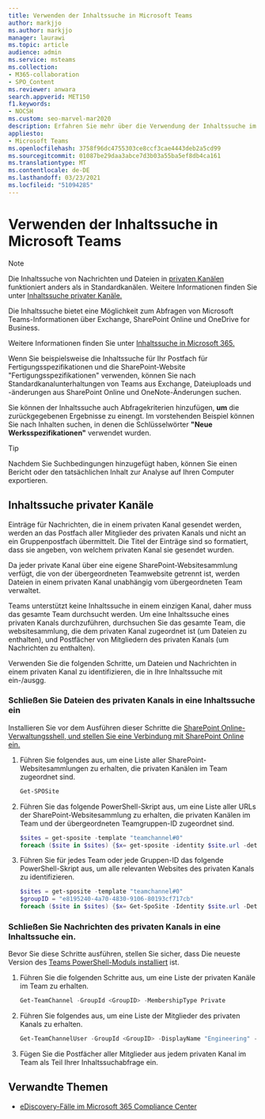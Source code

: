 ```yaml
---
title: Verwenden der Inhaltssuche in Microsoft Teams
author: markjjo
ms.author: markjjo
manager: laurawi
ms.topic: article
audience: admin
ms.service: msteams
ms.collection:
- M365-collaboration
- SPO_Content
ms.reviewer: anwara
search.appverid: MET150
f1.keywords:
- NOCSH
ms.custom: seo-marvel-mar2020
description: Erfahren Sie mehr über die Verwendung der Inhaltssuche im Microsoft 365 Compliance Center, um nach Microsoft Teams-Inhalten zu suchen, die in Exchange Online, SharePoint Online, OneDrive for Business und OneNote gespeichert sind.
appliesto:
- Microsoft Teams
ms.openlocfilehash: 3758f96dc4755303ce8ccf3cae4443deb2a5cd99
ms.sourcegitcommit: 01087be29daa3abce7d3b03a55ba5ef8db4ca161
ms.translationtype: MT
ms.contentlocale: de-DE
ms.lasthandoff: 03/23/2021
ms.locfileid: "51094285"
---
```

<a name="use-content-search-in-microsoft-teams"></a>Verwenden der Inhaltssuche in Microsoft Teams
=====================================

> [!NOTE]
> Die Inhaltssuche von Nachrichten und Dateien in [privaten Kanälen](private-channels.md) funktioniert anders als in Standardkanälen. Weitere Informationen finden Sie unter [Inhaltssuche privater Kanäle.](#content-search-of-private-channels)

Die Inhaltssuche bietet eine Möglichkeit zum Abfragen von Microsoft Teams-Informationen über Exchange, SharePoint Online und OneDrive for Business.

Weitere Informationen finden Sie unter [Inhaltssuche in Microsoft 365.](/microsoft-365/compliance/content-search)

Wenn Sie  beispielsweise die Inhaltssuche für Ihr Postfach für Fertigungsspezifikationen und die SharePoint-Website "Fertigungsspezifikationen" verwenden, können Sie nach Standardkanalunterhaltungen von Teams aus Exchange, Dateiuploads und -änderungen aus SharePoint Online und OneNote-Änderungen suchen.

Sie können der Inhaltssuche auch Abfragekriterien hinzufügen, **um** die zurückgegebenen Ergebnisse zu einengt. Im vorstehenden Beispiel können Sie nach Inhalten suchen, in denen die Schlüsselwörter **"Neue Werksspezifikationen"** verwendet wurden.

> [!TIP]
> Nachdem Sie Suchbedingungen hinzugefügt haben, können Sie einen Bericht oder den tatsächlichen Inhalt zur Analyse auf Ihren Computer exportieren.

## <a name="content-search-of-private-channels"></a>Inhaltssuche privater Kanäle

Einträge für Nachrichten, die in einem privaten Kanal gesendet werden, werden an das Postfach aller Mitglieder des privaten Kanals und nicht an ein Gruppenpostfach übermittelt. Die Titel der Einträge sind so formatiert, dass sie angeben, von welchem privaten Kanal sie gesendet wurden.

Da jeder private Kanal über eine eigene SharePoint-Websitesammlung verfügt, die von der übergeordneten Teamwebsite getrennt ist, werden Dateien in einem privaten Kanal unabhängig vom übergeordneten Team verwaltet.

Teams unterstützt keine Inhaltssuche in einem einzigen Kanal, daher muss das gesamte Team durchsucht werden. Um eine Inhaltssuche eines privaten Kanals durchzuführen, durchsuchen Sie das gesamte Team, die websitesammlung, die dem privaten Kanal zugeordnet ist (um Dateien zu enthalten), und Postfächer von Mitgliedern des privaten Kanals (um Nachrichten zu enthalten).

Verwenden Sie die folgenden Schritte, um Dateien und Nachrichten in einem privaten Kanal zu identifizieren, die in Ihre Inhaltssuche mit ein-/ausgg.

### <a name="include-private-channel-files-in-a-content-search"></a>Schließen Sie Dateien des privaten Kanals in eine Inhaltssuche ein

Installieren Sie vor dem Ausführen dieser Schritte die [SharePoint Online-Verwaltungsshell, und stellen Sie eine Verbindung mit SharePoint Online ein.](/powershell/sharepoint/sharepoint-online/connect-sharepoint-online?view=sharepoint-ps)

1. Führen Sie folgendes aus, um eine Liste aller SharePoint-Websitesammlungen zu erhalten, die privaten Kanälen im Team zugeordnet sind.

    ```PowerShell
    Get-SPOSite
    ```
2. Führen Sie das folgende PowerShell-Skript aus, um eine Liste aller URLs der SharePoint-Websitesammlung zu erhalten, die privaten Kanälen im Team und der übergeordneten Teamgruppen-ID zugeordnet sind.

    ```PowerShell
    $sites = get-sposite -template "teamchannel#0"
    foreach ($site in $sites) {$x= get-sposite -identity $site.url -detail; $x.relatedgroupID; $x.url} 
    ```
3. Führen Sie für jedes Team oder jede Gruppen-ID das folgende PowerShell-Skript aus, um alle relevanten Websites des privaten Kanals zu identifizieren.

    ```PowerShell
    $sites = get-sposite -template "teamchannel#0"
    $groupID = "e8195240-4a70-4830-9106-80193cf717cb"
    foreach ($site in $sites) {$x= Get-SpoSite -Identity $site.url -Detail; if ($x.RelatedGroupId -eq $groupID) {$x.RelatedGroupId;$x.url}}
    ```

### <a name="include-private-channel-messages-in-a-content-search"></a>Schließen Sie Nachrichten des privaten Kanals in eine Inhaltssuche ein.

Bevor Sie diese Schritte ausführen, stellen Sie sicher, dass Die neueste Version des [Teams PowerShell-Moduls installiert](teams-powershell-overview.md) ist.

1. Führen Sie die folgenden Schritte aus, um eine Liste der privaten Kanäle im Team zu erhalten.

    ```PowerShell
    Get-TeamChannel -GroupId <GroupID> -MembershipType Private
    ```
2. Führen Sie folgendes aus, um eine Liste der Mitglieder des privaten Kanals zu erhalten.

    ```PowerShell
    Get-TeamChannelUser -GroupId <GroupID> -DisplayName "Engineering" -Role Member
    ```
3. Fügen Sie die Postfächer aller Mitglieder aus jedem privaten Kanal im Team als Teil Ihrer Inhaltssuchabfrage ein.

## <a name="related-topics"></a>Verwandte Themen

- [eDiscovery-Fälle im Microsoft 365 Compliance Center](/Office365/SecurityCompliance/ediscovery-cases)